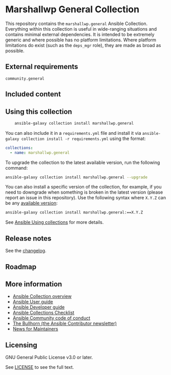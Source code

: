 # Marshallwp General Collection

This repository contains the `marshallwp.general` Ansible Collection.  Everything within this collection is useful in wide-ranging situations and contains minimal external dependencies.  It is intended to be extremely generic and where possible has no platform limitations.  Where platform limitations do exist (such as the `deps_mgr` role), they are made as broad as possible.

<!--start requires_ansible-->
<!--end requires_ansible-->

## External requirements

`community.general`

## Included content

<!--start collection content-->
<!--end collection content-->

## Using this collection

```bash
    ansible-galaxy collection install marshallwp.general
```

You can also include it in a `requirements.yml` file and install it via `ansible-galaxy collection install -r requirements.yml` using the format:

```yaml
collections:
  - name: marshallwp.general
```

To upgrade the collection to the latest available version, run the following command:

```bash
ansible-galaxy collection install marshallwp.general --upgrade
```

You can also install a specific version of the collection, for example, if you need to downgrade when something is broken in the latest version (please report an issue in this repository). Use the following syntax where `X.Y.Z` can be any [available version](https://galaxy.ansible.com/marshallwp/general):

```bash
ansible-galaxy collection install marshallwp.general:==X.Y.Z
```

See [Ansible Using collections](https://docs.ansible.com/ansible/latest/user_guide/collections_using.html) for more details.

## Release notes

See the [changelog](https://github.com/marshallwp/marshallwp.general/tree/main/CHANGELOG.rst).

## Roadmap

<!-- Optional. Include the roadmap for this collection, and the proposed release/versioning strategy so users can anticipate the upgrade/update cycle. -->

## More information

<!-- List out where the user can find additional information, such as working group meeting times, slack/IRC channels, or documentation for the product this collection automates. At a minimum, link to: -->

- [Ansible Collection overview](https://github.com/ansible-collections/overview)
- [Ansible User guide](https://docs.ansible.com/ansible/devel/user_guide/index.html)
- [Ansible Developer guide](https://docs.ansible.com/ansible/devel/dev_guide/index.html)
- [Ansible Collections Checklist](https://github.com/ansible-collections/overview/blob/main/collection_requirements.rst)
- [Ansible Community code of conduct](https://docs.ansible.com/ansible/devel/community/code_of_conduct.html)
- [The Bullhorn (the Ansible Contributor newsletter)](https://us19.campaign-archive.com/home/?u=56d874e027110e35dea0e03c1&id=d6635f5420)
- [News for Maintainers](https://github.com/ansible-collections/news-for-maintainers)

## Licensing

GNU General Public License v3.0 or later.

See [LICENSE](https://github.com/marshallwp/marshallwp.general/blob/main/LICENSE) to see the full text.
